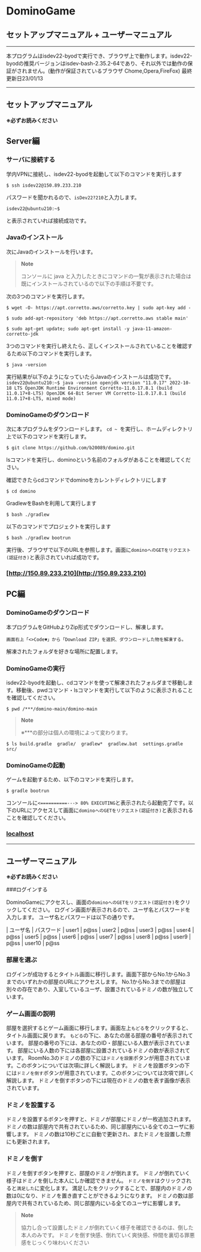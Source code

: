 # DominoGame
## セットアップマニュアル + ユーザーマニュアル
---
本プログラムはisdev22-byodで実行でき、ブラウザ上で動作します。isdev22-byodの推奨バージョンはisdev-bash-2.35.2-64であり、それ以外では動作の保証がされません。(動作が保証されているブラウザ Chome,Opera,FireFox)
最終更新日23/01/13

---

## セットアップマニュアル
**※必ずお読みください**

## Server編

### サーバに接続する
学内VPNに接続し、isdev22-byodを起動して以下のコマンドを実行します

`
$ ssh isdev22@150.89.233.210
`

パスワードを聞かれるので、`isDev22?210`と入力します。

`
isdev22@ubuntu210:~$
`

と表示されていれば接続成功です。

### Javaのインストール

次にJavaのインストールを行います。

> **Note**
> 
> コンソールに java と入力したときにコマンドの一覧が表示された場合は既にインストールされているので以下の手順は不要です。
> 

次の3つのコマンドを実行します。

`
$ wget -O- https://apt.corretto.aws/corretto.key | sudo apt-key add -
`

`
$ sudo add-apt-repository 'deb https://apt.corretto.aws stable main'
`

`
$ sudo apt-get update; sudo apt-get install -y java-11-amazon-corretto-jdk
`

3つのコマンドを実行し終えたら、正しくインストールされていることを確認するため以下のコマンドを実行します。

`
$ java -version
`

実行結果が以下のようになっていたらJavaのインストールは成功です。
`
isdev22@ubuntu210:~$ java -version
openjdk version "11.0.17" 2022-10-18 LTS
OpenJDK Runtime Environment Corretto-11.0.17.8.1 (build 11.0.17+8-LTS)
OpenJDK 64-Bit Server VM Corretto-11.0.17.8.1 (build 11.0.17+8-LTS, mixed mode)
`

### DominoGameのダウンロード

次に本プログラムをダウンロードします。
`cd ~ `を実行し、ホームディレクトリ上で以下のコマンドを実行します。

`
$ git clone https://github.com/b20089/domino.git
`

lsコマンドを実行し、dominoという名前のフォルダがあることを確認してください。

確認できたらcdコマンドでdominoをカレントディレクトリにします

`
$ cd domino
`

GradlewをBashを利用して実行します

`
$ bash ./gradlew
`

以下のコマンドでプロジェクトを実行します

`
$ bash ./gradlew bootrun
`

実行後、ブラウザで以下のURLを参照します。画面に`dominoへのGETをリクエスト(認証付き)`と表示されていれば成功です。

### [http://150.89.233.210](http://150.89.233.210)

## PC編

### DominoGameのダウンロード
本プログラムをGitHubよりZip形式でダウンロードし、解凍します。

`
画面右上「<>Code▼」から「Download ZIP」を選択、ダウンロードした物を解凍する。
`

解凍されたフォルダを好きな場所に配置します。

### DominoGameの実行

isdev22-byodを起動し、cdコマンドを使って解凍されたフォルダまで移動します。移動後、pwdコマンド・lsコマンドを実行して以下のように表示されることを確認してください。

`
$ pwd
/***/domino-main/domino-main
`

> **Note**
> 
> ※***の部分は個人の環境によって変わります。
> 


`
$ ls
build.gradle  gradle/  gradlew*  gradlew.bat  settings.gradle  src/
`

### DominoGameの起動

ゲームを起動するため、以下のコマンドを実行します。

`
$ gradle bootrun
`

コンソールに`<==========---> 80% EXECUTING`と表示されたら起動完了です。以下のURLにアクセスして画面に`dominoへのGETをリクエスト(認証付き)`と表示されることを確認してください。

### [localhost](http://localhost)

---

## ユーザーマニュアル
**※必ずお読みください**

###ログインする

DominoGameにアクセスし、画面の`dominoへのGETをリクエスト(認証付き)`をクリックしてください。
ログイン画面が表示されるので、ユーザ名とパスワードを入力します。
ユーザ名とパスワードは以下の通りです。

| ユーザ名 | パスワード
| user1 | p@ss
| user2 | p@ss
| user3 | p@ss
| user4 | p@ss
| user5 | p@ss
| user6 | p@ss
| user7 | p@ss
| user8 | p@ss
| user9 | p@ss
| user10 | p@ss

### 部屋を選ぶ

ログインが成功するとタイトル画面に移行します。画面下部からNo.1からNo.3までのいずれかの部屋のURLにアクセスします。
No.1からNo.3までの部屋は別々の存在であり、入室しているユーザ、設置されているドミノの数が独立しています。

### ゲーム画面の説明

部屋を選択するとゲーム画面に移行します。画面左上`もどる`をクリックすると、タイトル画面に戻ります。
`もどる`の下に、あなたの居る部屋の番号が表示されています。
部屋の番号の下には、あなたのID・部屋にいる人数が表示されています。
部屋にいる人数の下には各部屋に設置されているドミノの数が表示されています。
RoomNo.3のドミノの数の下には`ドミノを設置`ボタンが用意されています。このボタンについては次項に詳しく解説します。
ドミノを設置ボタンの下には`ドミノを倒す`ボタンが用意されています。このボタンについては次項で詳しく解説します。
ドミノを倒すボタンの下には現在のドミノの数を表す画像が表示されています。

### ドミノを設置する

ドミノを設置するボタンを押すと、ドミノが部屋にドミノが一枚追加されます。
ドミノの数は部屋内で共有されているため、同じ部屋内にいる全てのユーザに影響します。
ドミノの数は10秒ごとに自動で更新され、またドミノを設置した際にも更新されます。

### ドミノを倒す

ドミノを倒すボタンを押すと、部屋のドミノが倒れます。
ドミノが倒れていく様子はドミノを倒した本人にしか確認できません。
`ドミノを倒す`はクリックされると`満足した`に変化します。
満足したをクリックすることで、部屋内のドミノの数は0になり、ドミノを置き直すことができるようになります。
ドミノの数は部屋内で共有されているため、同じ部屋内にいる全てのユーザに影響します。
> **Note**
> 
> 協力し合って設置したドミノが倒れていく様子を確認できるのは、倒した本人のみです。
> ドミノを倒す快感、倒れていく爽快感、仲間を裏切る罪悪感をじっくり味わいください
> 